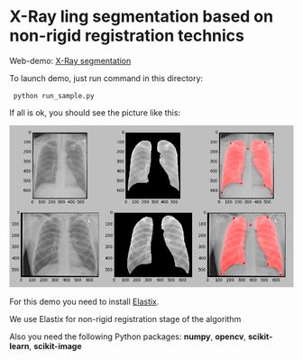 X-Ray ling segmentation based on non-rigid registration technics
================================================================

Web-demo: [X-Ray segmentation](http://imlab.grid.by/appsegmxr/)

To launch demo, just run command in this directory:
```
 python run_sample.py
 ```
 
 If all is ok, you should see the picture like this:
 
 ![alt Segmentation-NonRigReg](img/segmentation_xray_nonrigreg_demo.png)
 
 
For this demo you need to install [Elastix](http://elastix.isi.uu.nl/).

We use Elastix for non-rigid registration stage of the algorithm

Also you need the following Python packages: **numpy**, **opencv**, **scikit-learn**, **scikit-image**


